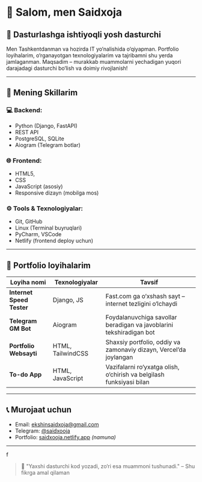 # 👋 Salom, men Saidxoja

## 🧠 Dasturlashga ishtiyoqli yosh dasturchi

Men Tashkentdanman va hozirda IT yo‘nalishida o‘qiyapman. Portfolio loyihalarim, o‘rganayotgan texnologiyalarim va tajribamni shu yerda jamlaganman. Maqsadim – murakkab muammolarni yechadigan yuqori darajadagi dasturchi bo‘lish va doimiy rivojlanish!

---

## 🚀 Mening Skillarim

### 💻 Backend:
- Python (Django, FastAPI)
- REST API
- PostgreSQL, SQLite
- Aiogram (Telegram botlar)

### 🌐 Frontend:
- HTML5,
- CSS
- JavaScript (asosiy)
- Responsive dizayn (mobilga mos)

### ⚙️ Tools & Texnologiyalar:
- Git, GitHub
- Linux (Terminal buyruqlari)
- PyCharm, VSCode
- Netlify (frontend deploy uchun)

---

## 📂 Portfolio loyihalarim

| Loyiha nomi | Texnologiyalar | Tavsif |
|------------|----------------|--------|
| **Internet Speed Tester** | Django, JS | Fast.com ga o‘xshash sayt – internet tezligini o‘lchaydi |
| **Telegram GM Bot** | Aiogram | Foydalanuvchiga savollar beradigan va javoblarini tekshiradigan bot |
| **Portfolio Websayti** | HTML, TailwindCSS | Shaxsiy portfolio, oddiy va zamonaviy dizayn, Vercel’da joylangan |
| **To-do App** | HTML, JavaScript | Vazifalarni ro‘yxatga olish, o‘chirish va belgilash funksiyasi bilan |

---

## 📞 Murojaat uchun

- Email: ekshinsaidxoja@gmail.com
- Telegram: [@saidxooja](https://t.me/saidxooja)
- Portfolio: [saidxooja.netlify.app](https://saidxooja.netlify.app) *(namuna)*

---
f
> 🎯 "Yaxshi dasturchi kod yozadi, zo‘ri esa muammoni tushunadi." – Shu fikrga amal qilaman

